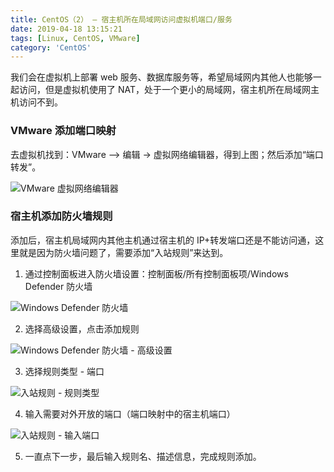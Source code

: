 ```yaml
---
title: CentOS（2） — 宿主机所在局域网访问虚拟机端口/服务
date: 2019-04-18 13:15:21
tags: [Linux, CentOS, VMware]
category: 'CentOS'
---
```


我们会在虚拟机上部署 web 服务、数据库服务等，希望局域网内其他人也能够一起访问，但是虚拟机使用了 NAT，处于一个更小的局域网，宿主机所在局域网主机访问不到。

### VMware 添加端口映射

去虚拟机找到：VMware –> 编辑 -> 虚拟网络编辑器，得到上图；然后添加“端口转发”。

![VMware 虚拟网络编辑器](/img/vmware-gateway.png 'WMware_网关')

### 宿主机添加防火墙规则

添加后，宿主机局域网内其他主机通过宿主机的 IP+转发端口还是不能访问通，这里就是因为防火墙问题了，需要添加“入站规则”来达到。

1. 通过控制面板进入防火墙设置：控制面板/所有控制面板项/Windows Defender 防火墙

![Windows Defender 防火墙](/img/Windows%20Defender%20%E9%98%B2%E7%81%AB%E5%A2%99.png 'Windows Defender 防火墙')

2. 选择高级设置，点击添加规则

![Windows Defender 防火墙 - 高级设置](/img/Windows%20Defender%20%E9%98%B2%E7%81%AB%E5%A2%99%20-%20%E9%AB%98%E7%BA%A7%E8%AE%BE%E7%BD%AE.png 'Windows Defender 防火墙 - 高级设置')

3. 选择规则类型 - 端口

![入站规则 - 规则类型](/img/%E5%85%A5%E7%AB%99%E8%A7%84%E5%88%99%20-%20%E8%A7%84%E5%88%99%E7%B1%BB%E5%9E%8B.png '入站规则 - 规则类型')

4. 输入需要对外开放的端口（端口映射中的宿主机端口）

![入站规则 - 输入端口](/img/%E5%85%A5%E7%AB%99%E8%A7%84%E5%88%99%20-%20%E8%BE%93%E5%85%A5%E7%AB%AF%E5%8F%A3.png '入站规则 - 输入端口')

5. 一直点下一步，最后输入规则名、描述信息，完成规则添加。
